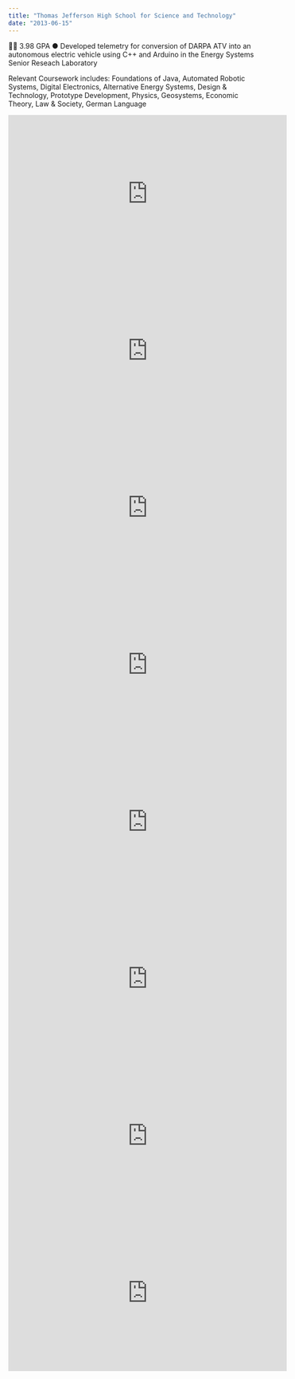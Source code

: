 ```yaml
---
title: "Thomas Jefferson High School for Science and Technology"
date: "2013-06-15"
---
```


🧬🤖 3.98 GPA ●	Developed telemetry for conversion of DARPA ATV into an autonomous electric vehicle using C++ and Arduino in the Energy Systems Senior Reseach Laboratory

Relevant Coursework includes: Foundations of Java, Automated Robotic Systems, Digital Electronics, Alternative Energy Systems, Design & Technology, Prototype Development, Physics, Geosystems, Economic Theory, Law & Society, German Language

<iframe width="560" height="315" src="https://www.youtube.com/embed/a9rH5DQArvY" frameborder="0" allowfullscreen></iframe>

<iframe width="560" height="315" src="https://www.youtube.com/embed/gs0SzsodlBg" frameborder="0" allowfullscreen></iframe>

<iframe width="560" height="315" src="https://www.youtube.com/embed/SN8MS8clt_U" frameborder="0" allowfullscreen></iframe>

<iframe width="560" height="315" src="https://www.youtube.com/embed/Ao7cRjw9RpI" frameborder="0" allowfullscreen></iframe>

<iframe width="560" height="315" src="https://www.youtube.com/embed/yjAyBiUajPg" frameborder="0" allowfullscreen></iframe>

<iframe width="560" height="315" src="https://www.youtube.com/embed/VBB8PTWFc1k" frameborder="0" allowfullscreen></iframe>

<iframe width="560" height="315" src="https://www.youtube.com/embed/0nkl2FoJ8ew" frameborder="0" allowfullscreen></iframe>

<iframe width="560" height="315" src="https://www.youtube.com/embed/mWnXgXs9DLI" frameborder="0" allowfullscreen></iframe>
